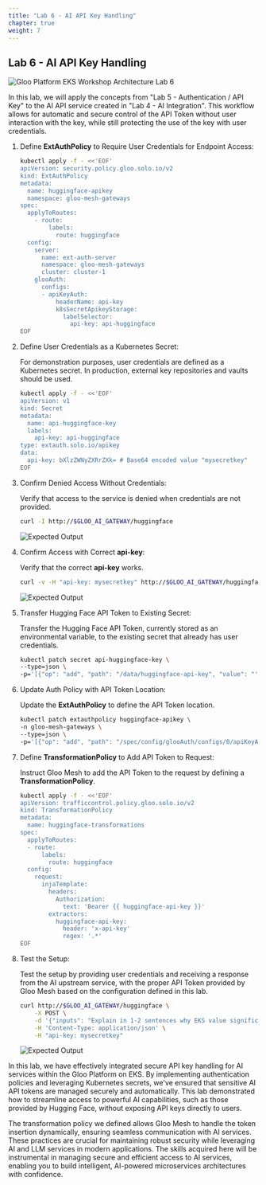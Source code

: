 ```yaml
---
title: "Lab 6 - AI API Key Handling"
chapter: true
weight: 7
---
```


## Lab 6 - AI API Key Handling

![Gloo Platform EKS Workshop Architecture Lab 6](/images/gloo-platform-eks-workshop-lab6.png) 

In this lab, we will apply the concepts from "Lab 5 - Authentication / API Key" to the AI API service created in "Lab 4 - AI Integration". This workflow allows for automatic and secure control of the API Token without user interaction with the key, while still protecting the use of the key with user credentials.

1. Define **ExtAuthPolicy** to Require User Credentials for Endpoint Access:

    ```bash
    kubectl apply -f - <<'EOF'
    apiVersion: security.policy.gloo.solo.io/v2
    kind: ExtAuthPolicy
    metadata:
      name: huggingface-apikey
      namespace: gloo-mesh-gateways
    spec:
      applyToRoutes:
        - route:
            labels:
              route: huggingface
      config:
        server:
          name: ext-auth-server
          namespace: gloo-mesh-gateways
          cluster: cluster-1
        glooAuth:
          configs:
          - apiKeyAuth:
              headerName: api-key
              k8sSecretApikeyStorage:
                labelSelector:
                  api-key: api-huggingface
    EOF
    ```

2. Define User Credentials as a Kubernetes Secret:

    For demonstration purposes, user credentials are defined as a Kubernetes secret. In production, external key repositories and vaults should be used.

    ```bash
    kubectl apply -f - <<'EOF'
    apiVersion: v1
    kind: Secret
    metadata:
      name: api-huggingface-key
      labels:
        api-key: api-huggingface
    type: extauth.solo.io/apikey
    data:
      api-key: bXlzZWNyZXRrZXk= # Base64 encoded value "mysecretkey"
    EOF
    ```

3. Confirm Denied Access Without Credentials:

    Verify that access to the service is denied when credentials are not provided.

    ```bash
    curl -I http://$GLOO_AI_GATEWAY/huggingface
    ```

    ![Expected Output](/images/ai_401_output.png)

4. Confirm Access with Correct **api-key**:

    Verify that the correct **api-key** works.

    ```bash
    curl -v -H "api-key: mysecretkey" http://$GLOO_AI_GATEWAY/huggingface
    ```

    ![Expected Output](/images/ai_200_output.png)

5. Transfer Hugging Face API Token to Existing Secret:

    Transfer the Hugging Face API Token, currently stored as an environmental variable, to the existing secret that already has user credentials.

    ```bash
    kubectl patch secret api-huggingface-key \
    --type=json \
    -p='[{"op": "add", "path": "/data/huggingface-api-key", "value": "'$(echo -n $HF_API_TOKEN | base64)'"}]'
    ```

6. Update Auth Policy with API Token Location:

    Update the **ExtAuthPolicy** to define the API Token location.

    ```bash
    kubectl patch extauthpolicy huggingface-apikey \
    -n gloo-mesh-gateways \
    --type=json \
    -p='[{"op": "add", "path": "/spec/config/glooAuth/configs/0/apiKeyAuth/headersFromMetadataEntry", "value": {"x-api-key": {"name": "huggingface-api-key"}}}]'
    ```

7. Define **TransformationPolicy** to Add API Token to Request:

    Instruct Gloo Mesh to add the API Token to the request by defining a **TransformationPolicy**.

    ```bash
    kubectl apply -f - <<'EOF'
    apiVersion: trafficcontrol.policy.gloo.solo.io/v2
    kind: TransformationPolicy
    metadata:
      name: huggingface-transformations
    spec:
      applyToRoutes:
      - route:
          labels:
            route: huggingface
      config:
        request:
          injaTemplate:
            headers:
              Authorization:
                text: 'Bearer {{ huggingface-api-key }}'
            extractors:
              huggingface-api-key:
                header: 'x-api-key'
                regex: '.*'
    EOF
    ```

8. Test the Setup:

    Test the setup by providing user credentials and receiving a response from the AI upstream service, with the proper API Token provided by Gloo Mesh based on the configuration defined in this lab.

    ```bash
    curl http://$GLOO_AI_GATEWAY/huggingface \
        -X POST \
        -d '{"inputs": "Explain in 1-2 sentences why EKS value significantly increases when Gloo Mesh is added"}' \
        -H 'Content-Type: application/json' \
        -H "api-key: mysecretkey"
    ```

    ![Expected Output](/images/ai_api_key.png)

In this lab, we have effectively integrated secure API key handling for AI services within the Gloo Platform on EKS. By implementing authentication policies and leveraging Kubernetes secrets, we've ensured that sensitive AI API tokens are managed securely and automatically. This lab demonstrated how to streamline access to powerful AI capabilities, such as those provided by Hugging Face, without exposing API keys directly to users.

The transformation policy we defined allows Gloo Mesh to handle the token insertion dynamically, ensuring seamless communication with AI services. These practices are crucial for maintaining robust security while leveraging AI and LLM services in modern applications. The skills acquired here will be instrumental in managing secure and efficient access to AI services, enabling you to build intelligent, AI-powered microservices architectures with confidence.